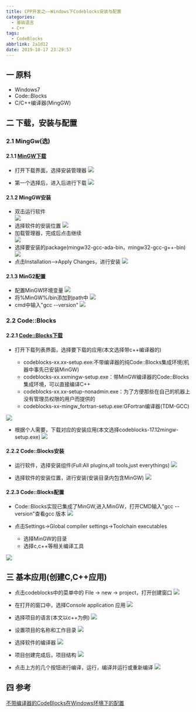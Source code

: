 ```yaml
---
title: CPP开发之——Windows下Codeblocks安装与配置
categories:
  - 基础语言
  - C++
tags:
  - CodeBlocks
abbrlink: 2a1d12
date: 2019-10-17 23:29:57
---
```

## 一 原料
* Windows7
* Code::Blocks
* C/C++编译器(MingGW)

<!--more-->

## 二 下载，安装与配置

### 2.1 MingGw(选)

#### 2.1.1 [MinGW下载][1]
* 打开下载界面，选择安装管理器
![][2]

* 第一个选择后，进入后进行下载
![][3]

#### 2.1.2 MingGW安装
* 双击运行软件  	
![][4]
* 选择软件的安装位置 
![][5]
* 加载管理器，完成后点击继续   
![][6]
* 选择要安装的package(mingw32-gcc-ada-bin，mingw32-gcc-g++-bin)
![][7]
* 点击Installation——>Apply Changes，进行安装
![][8]

#### 2.1.3 MinG2配置
* 配置MinGW环境变量 
![][9]
* 将%MinGW%/bin添加到path中
![][10]
* cmd中输入"gcc --version" 
![][11]

### 2.2 Code::Blocks

#### 2.2.1 [Code::Blocks下载][12]
* 打开下载列表界面，选择要下载的应用(本文选择带c++编译器的)
	
	-  codeblocks-xx.xx-setup.exe:不带编译器的纯Code::Blocks集成环境(机器中事先已安装MinGW)
	-  codeblocks-xx.xxmingw-setup.exe：带MinGW编译器的Code::Blocks集成环境，可以直接编译C++
	-  codeblocks-xx.xx-setup-nonadmin.exe：为了方便那些在自己的机器上没有管理员权限的用户而提供的
	-  codeblocks-xx-mingw_fortran-setup.exe:GFortran编译器(TDM-GCC)


![][13]

* 根据个人需要，下载对应的安装应用(本文选择codeblocks-17.12mingw-setup.exe)
![][14]

#### 2.2.2 Code::Blocks安装
* 运行软件，选择安装组件(Full:All plugins,all tools,just everythings)
![][15]

* 选择软件的安装位置，进行安装(安装目录内包含MinGW)
![][16]

#### 2.2.3 Code::Blocks配置
* Code::Blocks实现已集成了MinGW,进入MinGW，打开CMD输入"gcc --version"查看gcc 版本
![][17]

* 点击Settings->Global compiler settings->Toolchain executables

	- 选择MinGW的目录
	- 选择c,c++等相关编译工具

![][18]

## 三 基本应用(创建C,C++应用)

* 点击codeblocks中的菜单中的 File -> new -> project，打开创建窗口 
![][19]

* 在打开的窗口中，选择Console application 应用
![][20]

* 选择项目的语言(本文以c++为例)
![][21]

* 设置项目的名称和工作目录
![][22]
* 选择软件的编译器
![][23]
* 项目创建完成后，项目结构
![][24]
* 点击上方的几个按钮进行编译，运行，编译并运行或重新编译
![][25]


## 四 参考
[不带编译器的CodeBlocks在Windows环境下的配置][26]




[1]: https://osdn.net/projects/mingw/releases/
[2]: https://raw.githubusercontent.com/PGzxc/images/master/blog-images/cpp-mingw-download-list.png
[3]: https://raw.githubusercontent.com/PGzxc/images/master/blog-images/cpp-mingw-download.png
[4]: https://raw.githubusercontent.com/PGzxc/images/master/blog-images/cpp-mingw-install-accept.png
[5]: https://raw.githubusercontent.com/PGzxc/images/master/blog-images/cpp-mingw-install-position.png
[6]: https://raw.githubusercontent.com/PGzxc/images/master/blog-images/cpp-mingw-install-position.png
[7]: https://raw.githubusercontent.com/PGzxc/images/master/blog-images/cpp-mingw-install-choice.png
[8]: https://raw.githubusercontent.com/PGzxc/images/master/blog-images/cpp-mingw-install-apply-change.png
[9]: https://raw.githubusercontent.com/PGzxc/images/master/blog-images/cpp-mingw-config-mingw.png
[10]: https://raw.githubusercontent.com/PGzxc/images/master/blog-images/cpp-mingw-path-add.png
[11]: https://raw.githubusercontent.com/PGzxc/images/master/blog-images/cpp-mingw-version.png
[12]:http://www.codeblocks.org/downloads/26
[13]: https://raw.githubusercontent.com/PGzxc/images/master/blog-images/cpp-codeblocks-download-list.png
[14]: https://raw.githubusercontent.com/PGzxc/images/master/blog-images/cpp-codeblocks-download.png
[15]: https://raw.githubusercontent.com/PGzxc/images/master/blog-images/cpp-codeblcoks-install-component.png
[16]: https://raw.githubusercontent.com/PGzxc/images/master/blog-images/cpp-codeblocks-mingw.png
[17]: https://raw.githubusercontent.com/PGzxc/images/master/blog-images/cpp-codeblocks-mingw-version.png
[18]: https://raw.githubusercontent.com/PGzxc/images/master/blog-images/cpp-codeblocks-directory-tools.png
[19]: https://raw.githubusercontent.com/PGzxc/images/master/blog-images/cpp-codeblocks-new-project.png
[20]: https://raw.githubusercontent.com/PGzxc/images/master/blog-images/cpp-codeblocks-console-application.png
[21]: https://raw.githubusercontent.com/PGzxc/images/master/blog-images/cpp-codeblocks-c-cpp-select.png
[22]: https://raw.githubusercontent.com/PGzxc/images/master/blog-images/cpp-codeblocks-file-create.png
[23]: https://raw.githubusercontent.com/PGzxc/images/master/blog-images/cpp-codeblocks-compiler.png
[24]: https://raw.githubusercontent.com/PGzxc/images/master/blog-images/cpp-codeblocks-create-finish.png
[25]: https://raw.githubusercontent.com/PGzxc/images/master/blog-images/cpp-codeblocks-build-run.png
[26]:https://jingyan.baidu.com/article/915fc414e8838051394b209b.html